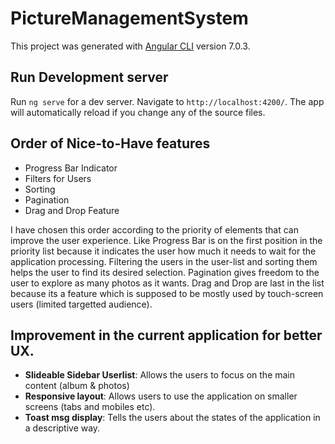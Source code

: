 # PictureManagementSystem

This project was generated with [Angular CLI](https://github.com/angular/angular-cli) version 7.0.3.

## Run Development server

Run `ng serve` for a dev server. Navigate to `http://localhost:4200/`. The app will automatically reload if you change any of the source files.

## Order of Nice-to-Have features

- Progress Bar Indicator
- Filters for Users
- Sorting
- Pagination
- Drag and Drop Feature

I have chosen this order according to the priority of elements that can improve the user experience. Like Progress Bar is on the first position in the priority list because it indicates the user how much it needs to wait for the application processing. Filtering the users in the user-list and sorting them helps the user to find its desired selection. Pagination gives freedom to the user to explore as many photos as it wants. Drag and Drop are last in the list because its a feature which is supposed to be mostly used by touch-screen users (limited targetted audience).

## Improvement in the current application for better UX.

- **Slideable Sidebar Userlist**: Allows the users to focus on the main content (album & photos)
- **Responsive layout**: Allows users to use the application on smaller screens (tabs and mobiles etc).
- **Toast msg display**: Tells the users about the states of the application in a descriptive way.